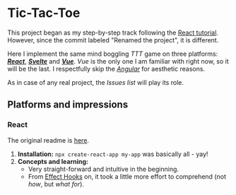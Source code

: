 # Tic-Tac-Toe

This project began as my step-by-step track following the
[React tutorial](https://reactjs.org/tutorial/tutorial.html). However, since the commit
labeled "Renamed the project", it is different.

Here I implement the same mind boggling _TTT_ game on three platforms:
[_**React**_](https://reactjs.org/), [**_Svelte_**](https://svelte.dev/) and 
[_**Vue**_](https://vuejs.org/).
_Vue_ is the only one I am familiar with right now, so it will be the last.
I respectfully skip the [_Angular_](https://angularjs.org/) for aesthetic reasons.

As in case of any real project, the _Issues list_ will play its role.

## Platforms and impressions

### React
The original readme is [here](doc/react.md).

1. **Installation:** `npx create-react-app my-app` was basically all - yay!
1. **Concepts and learning:**
   - Very straight-forward and intuitive in the beginning.
   - From [Effect Hooks](https://reactjs.org/docs/hooks-effect.html) on,
   it took a little more effort to comprehend (not _how_, but _what for_).
